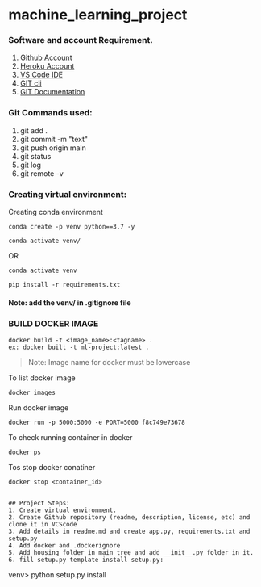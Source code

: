 # machine_learning_project

### Software and account Requirement.

1. [Github Account](https://github.com)
2. [Heroku Account](https://dashboard.heroku.com/login)
3. [VS Code IDE](https://code.visualstudio.com/download)
4. [GIT cli](https://git-scm.com/downloads)
5. [GIT Documentation](https://git-scm.com/docs/gittutorial)


### Git Commands used:
1. git add .
2. git commit -m "text"
3. git push origin main
4. git status
5. git log
6. git remote -v

### Creating virtual environment:
Creating conda environment
```
conda create -p venv python==3.7 -y
```
```
conda activate venv/
```
OR 
```
conda activate venv
```

```
pip install -r requirements.txt
```

#### Note: add the venv/ in .gitignore file

### BUILD DOCKER IMAGE
```
docker build -t <image_name>:<tagname> .
ex: docker built -t ml-project:latest .
```
> Note: Image name for docker must be lowercase


To list docker image
```
docker images
```

Run docker image
```
docker run -p 5000:5000 -e PORT=5000 f8c749e73678
```

To check running container in docker
```
docker ps
```

Tos stop docker conatiner
```
docker stop <container_id>


## Project Steps:
1. Create virtual environment.
2. Create Github repository (readme, description, license, etc) and clone it in VCScode
3. Add details in readme.md and create app.py, requirements.txt and setup.py
4. Add docker and .dockerignore
5. Add housing folder in main tree and add __init__.py folder in it.
6. fill setup.py template install setup.py:
```
venv> python setup.py install
```
